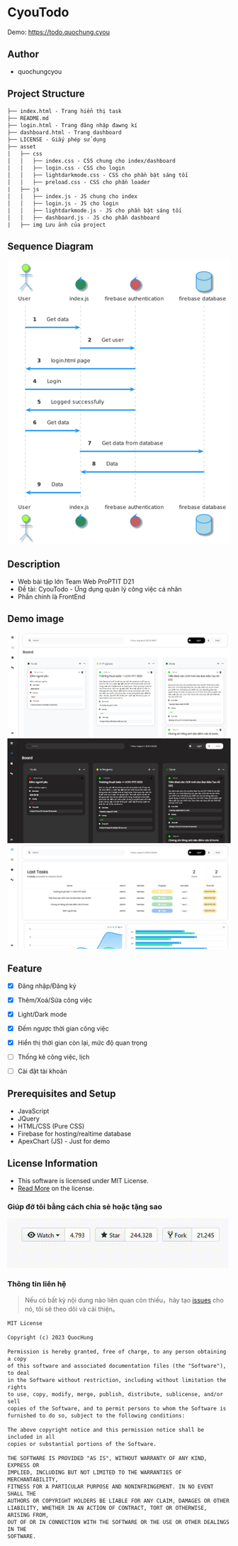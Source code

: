 # CyouTodo

Demo: https://todo.quochung.cyou

## Author

* quochungcyou

## Project Structure
    

    ├── index.html - Trang hiển thị task
    ├── README.md
    ├── login.html - Trang đăng nhập đawng kí
    ├── dashboard.html - Trang dashboard
    ├── LICENSE - Giấy phép sử dụng
    ├── asset
    │   ├── css
    │   │   ├── index.css - CSS chung cho index/dashboard
    │   │   ├── login.css - CSS cho login
    │   │   ├── lightdarkmode.css - CSS cho phần bật sáng tối
    │   │   ├── preload.css - CSS cho phần loader
    |   ├── js
    │   │   ├── index.js - JS chung cho index
    │   │   ├── login.js - JS cho login
    │   │   ├── lightdarkmode.js - JS cho phần bật sáng tối
    │   │   ├── dashboard.js - JS cho phần dashboard
    |   ├── img Lưu ảnh của project


## Sequence Diagram

![](diagram.png)


## Description

* Web bài tập lớn Team Web ProPTIT D21
* Đề tài: CyouTodo - Ứng dụng quản lý công việc cá nhân
* Phần chính là FrontEnd




## Demo image
![](cyoutodo1.jpg)
![](cyoutodo2.jpg)
![](cyoutodo3.jpg)



## Feature
- [x] Đăng nhập/Đăng ký
- [x] Thêm/Xoá/Sửa công việc
- [x] Light/Dark mode
- [x] Đếm ngược thời gian công việc
- [x] Hiển thị thời gian còn lại, mức độ quan trọng
- [ ] Thống kê công việc, lịch
- [ ] Cài đặt tài khoản




## Prerequisites and Setup

* JavaScript
* JQuery
* HTML/CSS (Pure CSS)
* Firebase for hosting/realtime database
* ApexChart (JS) - Just for demo




## License Information

* This software is licensed under MIT License.
* [Read More](https://choosealicense.com/licenses/mit/) on the license.

### Giúp đỡ tôi bằng cách chia sẻ hoặc tặng sao

![](https://raw.githubusercontent.com/quochung-cyou/WebDocument/main/asset/stars.gif)

### Thông tin liên hệ 

> Nếu có bất kỳ nội dung nào liên quan còn thiếu，hãy tạo [issues](https://github.com/quochung-cyou/QLDT_Enhancer/issues) cho nó, tôi sẽ theo dõi và cải thiện。

```
MIT License

Copyright (c) 2023 QuocHung

Permission is hereby granted, free of charge, to any person obtaining a copy
of this software and associated documentation files (the "Software"), to deal
in the Software without restriction, including without limitation the rights
to use, copy, modify, merge, publish, distribute, sublicense, and/or sell
copies of the Software, and to permit persons to whom the Software is
furnished to do so, subject to the following conditions:

The above copyright notice and this permission notice shall be included in all
copies or substantial portions of the Software.

THE SOFTWARE IS PROVIDED "AS IS", WITHOUT WARRANTY OF ANY KIND, EXPRESS OR
IMPLIED, INCLUDING BUT NOT LIMITED TO THE WARRANTIES OF MERCHANTABILITY,
FITNESS FOR A PARTICULAR PURPOSE AND NONINFRINGEMENT. IN NO EVENT SHALL THE
AUTHORS OR COPYRIGHT HOLDERS BE LIABLE FOR ANY CLAIM, DAMAGES OR OTHER
LIABILITY, WHETHER IN AN ACTION OF CONTRACT, TORT OR OTHERWISE, ARISING FROM,
OUT OF OR IN CONNECTION WITH THE SOFTWARE OR THE USE OR OTHER DEALINGS IN THE
SOFTWARE.
```
